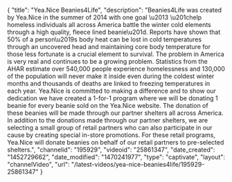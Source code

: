 {
    "title": "Yea.Nice Beanies4Life",
    "description": "Beanies4Life was created by Yea.Nice in the summer of 2014 with one goal \u2013 \u201chelp homeless individuals all across America battle the winter cold elements through a high quality, fleece lined beanie\u201d. Reports have shown that 50% of a person\u2019s body heat can be lost in cold temperatures through an uncovered head and maintaining core body temperature for those less fortunate is a crucial element to survival. The problem in America is very real and continues to be a growing problem. Statistics from the AHAR estimate over 540,000 people experience homelessness and 130,000 of the population will never make it inside even during the coldest winter months and thousands of deaths are linked to freezing temperatures in each year. Yea.Nice is committed to making a difference and to show our dedication we have created a 1-for-1 program where we will be donating 1 beanie for every beanie sold on the Yea.Nice website. The donation of these beanies will be made through our partner shelters all across America. In addition to the donations made through our partner shelters, we are selecting a small group of retail partners who can also participate in our cause by creating special in-store promotions. For these retail programs, Yea.Nice will donate beanies on behalf of our retail partners to pre-selected shelters.",
    "channelid": "195929",
    "videoid": "25861347",
    "date_created": "1452729662",
    "date_modified": "1470241977",
    "type": "captivate",
    "layout": "channelVideo",
    "url": "\/latest-videos\/yea-nice-beanies4life\/195929-25861347"
}